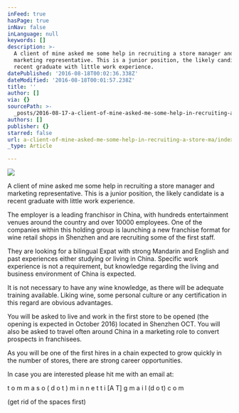 ```yaml
---
inFeed: true
hasPage: true
inNav: false
inLanguage: null
keywords: []
description: >-
  A client of mine asked me some help in recruiting a store manager and
  marketing representative. This is a junior position, the likely candidate is a
  recent graduate with little work experience.
datePublished: '2016-08-18T00:02:36.338Z'
dateModified: '2016-08-18T00:01:57.238Z'
title: ''
author: []
via: {}
sourcePath: >-
  _posts/2016-08-17-a-client-of-mine-asked-me-some-help-in-recruiting-a-store-ma.md
authors: []
publisher: {}
starred: false
url: a-client-of-mine-asked-me-some-help-in-recruiting-a-store-ma/index.html
_type: Article

---
```

![](https://the-grid-user-content.s3-us-west-2.amazonaws.com/aaff782e-1557-4113-ba77-39ca151365a6.jpg)

A client of mine asked me some help in recruiting a store manager and marketing representative. This is a junior position, the likely candidate is a recent graduate with little work experience.

The employer is a leading franchisor in China, with hundreds entertainment venues around the country and over 10000 employees. One of the companies within this holding group is launching a new franchise format for wine retail shops in Shenzhen and are recruiting some of the first staff.

They are looking for a bilingual Expat with strong Mandarin and English and past experiences either studying or living in China. Specific work experience is not a requirement, but knowledge regarding the living and business environment of China is expected.

It is not necessary to have any wine knowledge, as there will be adequate training available. Liking wine, some personal culture or any certification in this regard are obvious advantages.

You will be asked to live and work in the first store to be opened (the opening is expected in October 2016) located in Shenzhen OCT. You will also be asked to travel often around China in a marketing role to convert prospects in franchisees.

As you will be one of the first hires in a chain expected to grow quickly in the number of stores, there are strong career opportunities.

In case you are interested please hit me with an email at:

t o m m a s o ( d o t ) m i n n e t t i \[A T\] g m a i l (d o t) c o m

(get rid of the spaces first)
